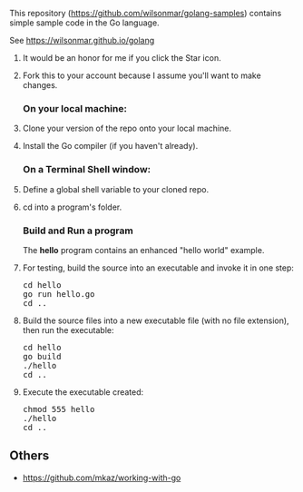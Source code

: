 This repository (https://github.com/wilsonmar/golang-samples)
contains simple sample code in the Go language.

See https://wilsonmar.github.io/golang

1. It would be an honor for me if you click the Star icon.

1. Fork this to your account because I assume you'll want to make changes.

   ### On your local machine:

1. Clone your version of the repo onto your local machine.

1. Install the Go compiler (if you haven't already).

   ### On a Terminal Shell window:

1. Define a global shell variable to your cloned repo.

1. cd into a program's folder.

   ### Build and Run a program

   The <strong>hello</strong> program contains an enhanced "hello world" example.

1. For testing, build the source into an executable and invoke it in one step:

   <pre>
   cd hello
   go run hello.go
   cd ..
   </pre>

1. Build the source files into a new executable file (with no file extension), then run the executable:

   <pre>
   cd hello
   go build 
   ./hello
   cd ..
   </pre>

1. Execute the executable created:

   <pre>
   chmod 555 hello
   ./hello
   cd ..
   </pre>

## Others

* https://github.com/mkaz/working-with-go
